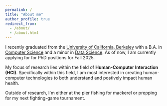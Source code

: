 ```yaml
---
permalink: /
title: "About me"
author_profile: true
redirect_from: 
  - /about/
  - /about.html
---
```


I recently graduated from the [University of California, Berkeley](https://www.berkeley.edu/) with a B.A. in [Computer Science](https://eecs.berkeley.edu/cs/) and a minor in [Data Science](https://cdss.berkeley.edu/dsus). As of now, I am currently applying for for PhD positions for Fall 2025.

My focus of research lies within the field of **Human-Computer Interaction (HCI)**. Specifically within this field, I am most interested in creating human-computer technologies to both understand and postively impact human health. 

Outside of research, I'm either at the pier fishing for mackerel or prepping for my next fighting-game tournament.


